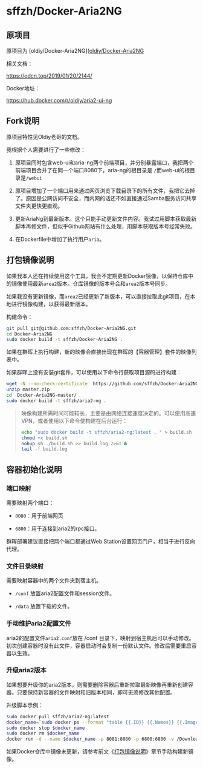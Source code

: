 # sffzh/Docker-Aria2NG

## 原项目

原项目为 [oldiy/Docker-Aria2NG]([oldiy/Docker-Aria2NG](https://github.com/oldiy/Docker-Aria2NG)

相关文档：

https://odcn.top/2019/01/20/2144/

Docker地址：

https://hub.docker.com/r/oldiy/aria2-ui-ng

## Fork说明

原项目特性见Oldiy老哥的文档。

我根据个人需要进行了一些修改：

1. 原项目同时包含web-ui和aria-ng两个前端项目，并分别暴露端口，我把两个前端项目合并了在同一个端口8080下，aria-ng的根目录是 `/`而web-ui的根目录是`/webui`

2. 原项目增加了一个端口用来通过网页浏览下载目录下的所有文件，我把它去掉了。原因是公网访问不安全，而内网的话还不如直接通过Samba服务访问共享文件夹更快更直观。

3. 更新AriaNg到最新版本。这个只能手动更新文件内容。我试过用脚本获取最新脚本再修文件，但似乎Github网站有什么处理，用脚本获取版本号经常失败。

4. 在Dockerfile中增加了执行用户`aria`。

## 打包镜像说明

<a href="javascript:" id="mark1"></a>

如果我本人还在持续使用这个工具，我会不定期更新Docker镜像，以保持仓库中的镜像使用最新`area2`版本。仓库镜像的版本号会和`area2`版本号同步。

如果我没有更新镜像，而`area2`已经更新了新版本，可以直接拉取此git项目，在本地进行镜像构建，以获得最新版本。

构建命令：

```bash
git pull git@github.com:sffzh/Docker-Aria2NG.git
cd Docker-Aria2NG
sudo docker build -t sffzh/Docker-Aria2NG . 
```

如果在群晖上执行构建，新的映像会直接出现在群晖的【容器管理】套件的映像列表中。

如果群晖上没有安装git套件，可以使用以下命令行获取项目源码进行构建：

```bash
wget -N --no-check-certificate  https://github.com/sffzh/Docker-Aria2NG/archive/refs/heads/master.zip
unzip master.zip
cd  Docker-Aria2NG-master/
sudo docker build -t sffzh/aria2-ng . 
```

> 映像构建所需时间可能较长，主要是由网络连接速度决定的。可以使用高速VPN，或者使用以下命令使构建在后台运行：
> 
> ```bash
> echo "sudo docker build -t sffzh/aria2-ng:latest . " > build.sh
> chmod +x build.sh
> nohup sh ./build.sh >> build.log 2>&1 &
> tail -f build.log
> ```

## 容器初始化说明

### 端口映射

需要映射两个端口：

* `8080`：用于前端网页

* `6800`：用于连接到aria2的rpc接口。

群晖部署建议直接把两个端口都通过Web Station设置网页门户，相当于进行反向代理。

### 文件目录映射

需要映射容器中的两个文件夹到宿主机。

* `/conf` 放置aria2配置文件和session文件。

* `/data` 放置下载的文件。

### 手动维护aria2配置文件

aria2的配置文件`aria2.conf`放在 /conf 目录下，映射到宿主机后可以手动修改。初次创建容器时没有此文件，容器启动时会复制一份默认文件。修改后需要重启容器以生效。

### 升级aria2版本

如果想要升级你的aria2版本，则需要删除容器后重新拉取最新映像再重新创建容器。只要保持新容器的文件映射和旧版本相同，即可无须修改其他配置。

升级脚本示例：

```bash
sudo docker pull sffzh/aria2-ng:latest
docker_name=`sudo docker ps --format "table {{.ID}} {{.Names}} {{.Image}}"|grep aria|awk '{print $2}'`
sudo docker stop $docker_name
sudo docker rm $docker_name
docker run -d --name $docker_name -p 8081:8080 -p 6800:6800 -v /Download:/data  sffzh/Docker-Aria2NG
```

如果Docker仓库中镜像未更新，请参考前文《[打包镜像说明](#mark1)》章节手动构建新镜像。